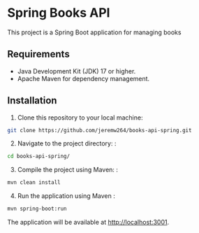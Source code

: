 # Spring Books API

This project is a Spring Boot application for managing books

## Requirements

- Java Development Kit (JDK) 17 or higher.
- Apache Maven for dependency management.

## Installation

1. Clone this repository to your local machine:

```bash
git clone https://github.com/jeremw264/books-api-spring.git
```

2. Navigate to the project directory: :

```bash
cd books-api-spring/
```

3. Compile the project using Maven: :

```bash
mvn clean install
```

4. Run the application using Maven :

```bash
mvn spring-boot:run
```

The application will be available at [http://localhost:3001](http://localhost:3001).
